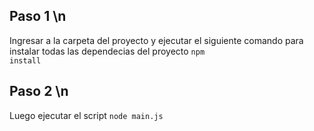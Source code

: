 ## Paso 1 \n
Ingresar a la carpeta del proyecto y ejecutar el siguiente comando para instalar todas las dependecias del proyecto
<code>npm install</code>
## Paso 2 \n
Luego ejecutar el script
<code>node main.js</code>
